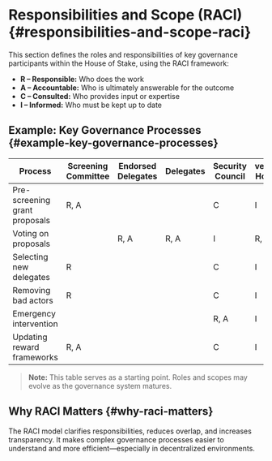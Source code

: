 # Responsibilities and Scope (RACI) {#responsibilities-and-scope-raci}

This section defines the roles and responsibilities of key governance participants within the House of Stake, using the RACI framework:

- **R – Responsible:** Who does the work
- **A – Accountable:** Who is ultimately answerable for the outcome
- **C – Consulted:** Who provides input or expertise
- **I – Informed:** Who must be kept up to date

## Example: Key Governance Processes {#example-key-governance-processes}

| Process                           | Screening Committee | Endorsed Delegates | Delegates | Security Council | veNEAR Holders |
|----------------------------------|---------------------|--------------------|-----------|------------------|----------------|
| Pre-screening grant proposals    | R, A                |                    |           | C                | I              |
| Voting on proposals              |                     | R, A               | R, A      | I                | R, A           |
| Selecting new delegates          | R                   |                    |           | C                | I              |
| Removing bad actors              | R                   |                    |           | C                | I              |
| Emergency intervention           |                     |                    |           | R, A             | I              |
| Updating reward frameworks       | R, A                |                    |           | C                | I              |



> **Note:** This table serves as a starting point. Roles and scopes may evolve as the governance system matures.

## Why RACI Matters {#why-raci-matters}

The RACI model clarifies responsibilities, reduces overlap, and increases transparency. It makes complex governance processes easier to understand and more efficient—especially in decentralized environments.
